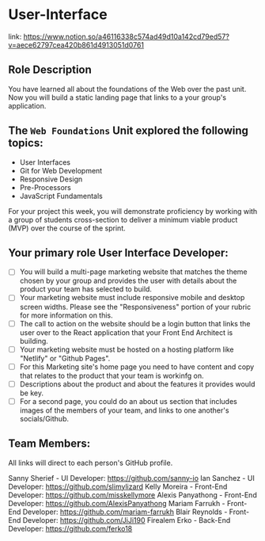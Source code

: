 # User-Interface

link: https://www.notion.so/a46116338c574ad49d10a142cd79ed57?v=aece62797cea420b861d4913051d0761

## **Role Description**

You have learned all about the foundations of the Web over the past unit. Now you will build a static landing page that links to a your group's application.

## **The `Web Foundations` Unit explored the following topics:**

- User Interfaces
- Git for Web Development
- Responsive Design
- Pre-Processors
- JavaScript Fundamentals

For your project this week, you will demonstrate proficiency by working with a group of students cross-section to deliver a minimum viable product (MVP) over the course of the sprint.

## **Your primary role User Interface Developer:**

- [ ]  You will build a multi-page marketing website that matches the theme chosen by your group and provides the user with details about the product your team has selected to build.
- [ ]  Your marketing website must include responsive mobile and desktop screen widths. Please see the "Responsiveness" portion of your rubric for more information on this.
- [ ]  The call to action on the website should be a login button that links the user over to the React application that your Front End Architect is building.
- [ ]  Your marketing website must be hosted on a hosting platform like "Netlify" or "Github Pages".
- [ ]  For this Marketing site's home page you need to have content and copy that relates to the product that your team is workinfg on.
- [ ]  Descriptions about the product and about the features it provides would be key.
- [ ]  For a second page, you could do an about us section that includes images of the members of your team, and links to one another's socials/Github.

## **Team Members:**
All links will direct to each person's GitHub profile.

Sanny Sherief - UI Developer: https://github.com/sanny-io
Ian Sanchez - UI Developer: https://github.com/slimylizard
Kelly Moreira - Front-End Developer: https://github.com/misskellymore
Alexis Panyathong - Front-End Developer: https://github.com/AlexisPanyathong
Mariam Farrukh - Front-End Developer: https://github.com/mariam-farrukh
Blair Reynolds - Front-End Developer: https://github.com/JiJi190
Firealem Erko - Back-End Developer: https://github.com/ferko18


